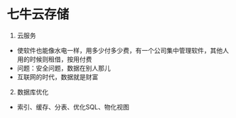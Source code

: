 # 七牛云存储
1. 云服务
* 使软件也能像水电一样，用多少付多少费，有一个公司集中管理软件，其他人用的时候则租借，按用付费
* 问题：安全问题，数据在别人那儿
* 互联网的时代，数据就是财富
2. 数据库优化
* 索引、缓存、分表、优化SQL、物化视图